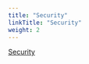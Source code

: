 ```yaml
---
title: "Security"
linkTitle: "Security"
weight: 2
---
```


[Security](https://www.apache.org/security/)
